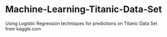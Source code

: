 # Machine-Learning-Titanic-Data-Set

Using Logistic Regression techniques for predictions on Titanic Data Set from kaggle.com
